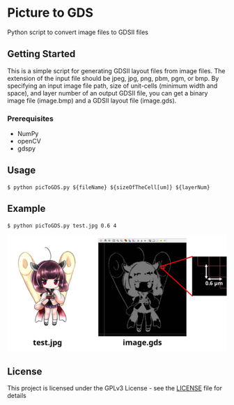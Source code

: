 # Picture to GDS
Python script to convert image files to GDSII files

## Getting Started
This is a simple script for generating GDSII layout files from image files. The extension of the input file should be jpeg, jpg, png, pbm, pgm, or bmp. By specifying an input image file path, size of unit-cells (minimum width and space), and layer number of an output GDSII file, you can get a binary image file (image.bmp) and a GDSII layout file (image.gds).

### Prerequisites
- NumPy
- openCV
- gdspy


## Usage
```
$ python picToGDS.py ${fileName} ${sizeOfTheCell[um]} ${layerNum}
```

## Example
```
$ python picToGDS.py test.jpg 0.6 4
```
![example](https://github.com/ourfool/image-files/blob/master/picToGDS.jpg?raw=true
 "example")

## License
This project is licensed under the GPLv3 License - see the [LICENSE](LICENSE) file for details
